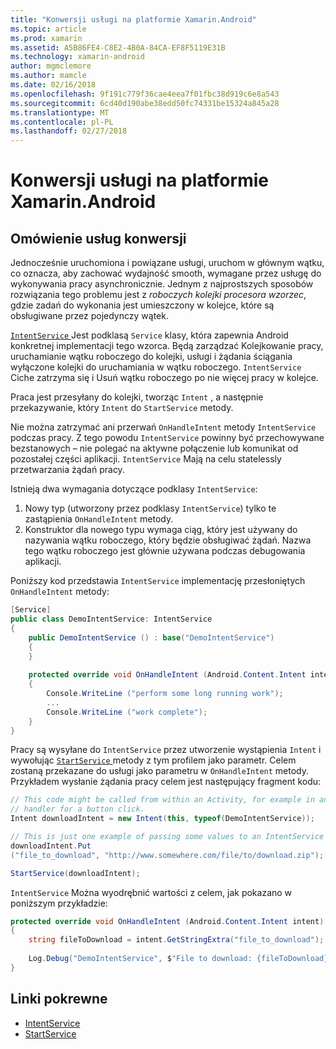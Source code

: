 ```yaml
---
title: "Konwersji usługi na platformie Xamarin.Android"
ms.topic: article
ms.prod: xamarin
ms.assetid: A5B86FE4-C8E2-4B0A-84CA-EF8F5119E31B
ms.technology: xamarin-android
author: mgmclemore
ms.author: mamcle
ms.date: 02/16/2018
ms.openlocfilehash: 9f191c779f36cae4eea7f01fbc38d919c6e8a543
ms.sourcegitcommit: 6cd40d190abe38edd50fc74331be15324a845a28
ms.translationtype: MT
ms.contentlocale: pl-PL
ms.lasthandoff: 02/27/2018
---
```

# <a name="intent-services-in-xamarinandroid"></a>Konwersji usługi na platformie Xamarin.Android

## <a name="intent-services-overview"></a>Omówienie usług konwersji

Jednocześnie uruchomiona i powiązane usługi, uruchom w głównym wątku, co oznacza, aby zachować wydajność smooth, wymagane przez usługę do wykonywania pracy asynchronicznie. Jednym z najprostszych sposobów rozwiązania tego problemu jest z _roboczych kolejki procesora wzorzec_, gdzie zadań do wykonania jest umieszczony w kolejce, które są obsługiwane przez pojedynczy wątek. 

[ `IntentService` ](https://developer.xamarin.com/api/type/Android.App.IntentService/) Jest podklasą `Service` klasy, która zapewnia Android konkretnej implementacji tego wzorca. Będą zarządzać Kolejkowanie pracy, uruchamianie wątku roboczego do kolejki, usługi i żądania ściągania wyłączone kolejki do uruchamiania w wątku roboczego. `IntentService` Ciche zatrzyma się i Usuń wątku roboczego po nie więcej pracy w kolejce.
 
Praca jest przesyłany do kolejki, tworząc `Intent` , a następnie przekazywanie, który `Intent` do `StartService` metody.

Nie można zatrzymać ani przerwań `OnHandleIntent` metody `IntentService` podczas pracy. Z tego powodu `IntentService` powinny być przechowywane bezstanowych &ndash; nie polegać na aktywne połączenie lub komunikat od pozostałej części aplikacji. `IntentService` Mają na celu statelessly przetwarzania żądań pracy.

Istnieją dwa wymagania dotyczące podklasy `IntentService`:

1. Nowy typ (utworzony przez podklasy `IntentService`) tylko te zastąpienia `OnHandleIntent` metody.
2. Konstruktor dla nowego typu wymaga ciąg, który jest używany do nazywania wątku roboczego, który będzie obsługiwać żądań. Nazwa tego wątku roboczego jest głównie używana podczas debugowania aplikacji.

Poniższy kod przedstawia `IntentService` implementację przesłoniętych `OnHandleIntent` metody:

```csharp
[Service]
public class DemoIntentService: IntentService
{
    public DemoIntentService () : base("DemoIntentService")
    {
    }
    
    protected override void OnHandleIntent (Android.Content.Intent intent)
    {
        Console.WriteLine ("perform some long running work");
        ...
        Console.WriteLine ("work complete");
    }
}
```

Pracy są wysyłane do `IntentService` przez utworzenie wystąpienia `Intent` i wywołując [ `StartService` ](https://developer.xamarin.com/api/member/Android.Content.Context.StartService/p/Android.Content.Intent/) metody z tym profilem jako parametr. Celem zostaną przekazane do usługi jako parametru w `OnHandleIntent` metody. Przykładem wysłanie żądania pracy celem jest następujący fragment kodu: 

```csharp
// This code might be called from within an Activity, for example in an event
// handler for a button click.
Intent downloadIntent = new Intent(this, typeof(DemoIntentService));

// This is just one example of passing some values to an IntentService via the Intent:
downloadIntent.Put
("file_to_download", "http://www.somewhere.com/file/to/download.zip");

StartService(downloadIntent);
```

`IntentService` Można wyodrębnić wartości z celem, jak pokazano w poniższym przykładzie:  

```csharp
protected override void OnHandleIntent (Android.Content.Intent intent)
{
    string fileToDownload = intent.GetStringExtra("file_to_download");
    
    Log.Debug("DemoIntentService", $"File to download: {fileToDownload}.");
}
```


## <a name="related-links"></a>Linki pokrewne

- [IntentService](https://developer.xamarin.com/api/type/Android.App.IntentService/)
- [StartService](https://developer.xamarin.com/api/member/Android.Content.Context.StartService/p/Android.Content.Intent/)
